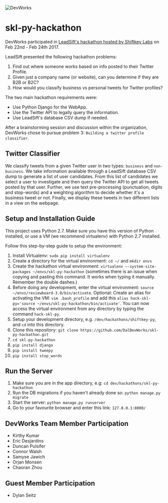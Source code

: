 ![DevWorks](https://github.com/DalDevWorks/skl-py-hackathon/blob/master/devworklogo.png)
# skl-py-hackathon
DevWorks participated in [LeadSift's hackathon hosted by Shiftkey Labs](http://shiftkeylabs.ca/calendar/shiftkey-py-hackathon/) on Feb 22nd - Feb 24th 2017. 

LeadSift presented the following hackathon problems:

1. Find out where someone works based on info posted to their Twitter Profile.
2. Given just a company name (or website), can you determine if they are B2B or B2C?
3. How would you classify business vs personal tweets for Twitter profiles?

The two main hackathon requirements were:

- Use Python Django for the WebApp.
- Use the Twitter API to legally query the information.
- Use LeadSift's database CSV dump if needed.

After a brainstorming session and discussion within the organization, DevWorks chose to pursue problem 3: `Building a twitter profile classifier`.

## Twitter Classifier
We classify tweets from a given Twitter user in two types: `business` and `non-business`. We take information available through a LeadSift database CSV dump to generate a list of user candidates. From this list of candidates we select a user to investigate and then query the Twitter API to get all tweets posted by that user. Further, we use text pre-processing (punctuation, digits and stop-words) and a weighting algorithm to decide whether it's a business tweet or not. Finally, we display these tweets in two different lists in a view on the webpage.

## Setup and Installation Guide
This project uses Python 2.7. Make sure you have this version of Python installed, or use a VM (we recommend virtualenv) with Python 2.7 installed.

Follow this step-by-step guide to setup the environment:

1. Install Virtualenv: `sudo pip install virtualenv`
2. Create a directory for the virtual environment: `cd ~/` and `mkdir envs`
3. Create the hackathon virtual environment: `virtualenv —-system-site-packages ~/envs/skl-py-hackathon` (sometimes there is an issue when copying and pasting this command. It works when typing it manually. Remember the double dashes.)
4. Before doing any development, enter the virtual environment: `source ~/envs/reviewboard-3.0/bin/activate`. Optional: Create an alias for activating the VM: `vim .bash_profile` and add this `alias hack-skl-py='source ~/envs/skl-py-hackathon/bin/activate'`. You can now access the virtual environment from any directory by typing the command `hack-skl-py`.
5. Setup your development directory, e.g. `/dev/hackathons/shiftkey-py`, and `cd` into this directory.
6. Clone this repository: `git clone https://github.com/DalDevWorks/skl-py-hackathon.git`
7. `cd skl-py-hackathon`
8. `pip install django`
9. `pip install tweepy`
10. `pip install stop_words`

## Run the Server

1. Make sure you are in the app directory, e.g: `cd dev/hackathons/skl-py-hackathon`
2. Run the DB migrations if you haven't already done so: `python manage.py migrate`
3. Start the server: `python manage.py runserver`
4. Go to your favourite browser and enter this link: `127.0.0.1:8000/`

## DevWorks Team Member Participation

- Kirthy Kumar
- Eric Desjardins
- Duncan Pulsifer
- Connor Walsh
- Samyse Jawich
- Orjan Monsen
- Chaoran Zhou

## Guest Member Participation
- Dylan Seitz
